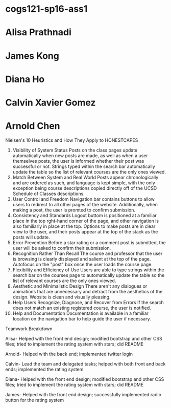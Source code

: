 # cogs121-sp16-ass1
# Alisa Prathnadi 
# James Kong 
# Diana Ho
# Calvin Xavier Gomez 
# Arnold Chen

Nielsen's 10 Heuristics and How They Apply to HONESTCAPES

1. Visibility of System Status
	Posts on the class pages update automatically when new posts are made, as well as when a user themselves posts, the user is informed whether their post was successful or not. Strings typed within the search bar automatically update the table so the list of relevant courses are the only ones viewed. 
2. Match Between System and Real World
	Posts appear chronologically and are ordered as such, and language is kept simple, with the only exception being course descriptions copied directly off of the UCSD Schedule of Classes descriptions. 
3. User Control and Freedom
	Navigation bar contains buttons to allow users to redirect to all other pages of the website. Additionally, when making a post, the user is promted to confirm submission. 
4. Consistency and Standards
	Logout buttom is positioned at a familiar place in the top rght-hand corner of the page, and other navigation is also familiarly in place at the top.
	Options to make posts are in clear view to the user, and their posts appear at the top of the stack as the posts will update. 
5. Error Prevention
	Before a star rating or a comment post is submitted, the user will be asked to confirm their submission. 
6. Recognition Rather Than Recall
	The course and professor that the user is browsing is clearly displayed and salient at the top of the page. Autofocus on the "post" box once the user loads the course page.
7. Flexibility and Efficiency of Use
	 Users are able to type strings within the search bar on the courses page to automatically update the table so the list of relevant courses are the only ones viewed. 
8. Aesthetic and Minimalistic Design
	There aren't any dialogues or animations that are unnecessary and detract from the aesthetics of the design. Website is clean and visually pleasing.
9. Help Users Recognize, Diagnose, and Recover from Errors
	If the search does not match an existing registered course, the user is notified. 
10. Help and Documentation
	Documentation is available in a familiar location on the navigation bar to help guide the user if necessary.


Teamwork Breakdown

Alisa-	Helped with the front end design; modified bootstrap and other CSS 			files; tried to implement the rating system with stars; did README

Arnold-	Helped with the back end; implemented twitter login

Calvin-	Lead the team and delegated tasks; helped with both front and back 			ends; implemented the rating system

Diana-	Helped with the front end design; modified bootstrap and other CSS 			files; tried to implement the rating system with stars; did README

James-	Helped with the front end design; successfully implemented radio 			button for the rating system